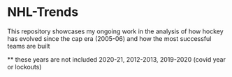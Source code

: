 # NHL-Trends
This repository showcases my ongoing work in the analysis of how hockey has evolved since the cap era (2005-06) and how the most successful teams are built

** these years are not included 2020-21, 2012-2013, 2019-2020 (covid year or lockouts)
